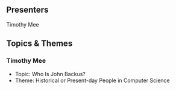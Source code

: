 ## Presenters

Timothy Mee

## Topics & Themes

### Timothy Mee

* Topic: Who Is John Backus?
* Theme: Historical or Present-day People in Computer Science

